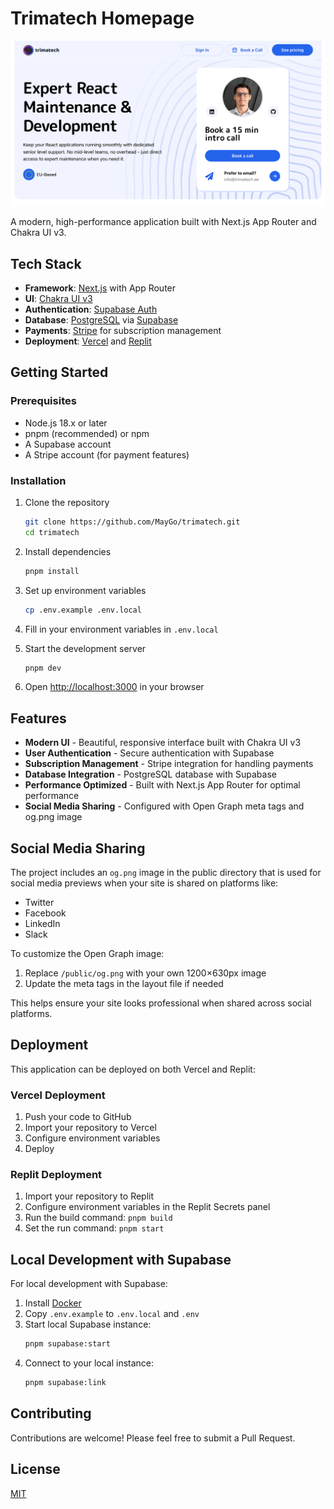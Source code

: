 # Trimatech Homepage

![Trimatech Homepage](/public/og.png)

A modern, high-performance application built with Next.js App Router and Chakra UI v3.

## Tech Stack

- **Framework**: [Next.js](https://nextjs.org/) with App Router
- **UI**: [Chakra UI v3](https://chakra-ui.com/)
- **Authentication**: [Supabase Auth](https://supabase.com/auth)
- **Database**: [PostgreSQL](https://www.postgresql.org/) via [Supabase](https://supabase.com/)
- **Payments**: [Stripe](https://stripe.com/) for subscription management
- **Deployment**: [Vercel](https://vercel.com/) and [Replit](https://replit.com/)

## Getting Started

### Prerequisites

- Node.js 18.x or later
- pnpm (recommended) or npm
- A Supabase account
- A Stripe account (for payment features)

### Installation

1. Clone the repository

    ```bash
    git clone https://github.com/MayGo/trimatech.git
    cd trimatech
    ```

2. Install dependencies

    ```bash
    pnpm install
    ```

3. Set up environment variables
    ```bash
    cp .env.example .env.local
    ```
4. Fill in your environment variables in `.env.local`

5. Start the development server

    ```bash
    pnpm dev
    ```

6. Open [http://localhost:3000](http://localhost:3000) in your browser

## Features

- **Modern UI** - Beautiful, responsive interface built with Chakra UI v3
- **User Authentication** - Secure authentication with Supabase
- **Subscription Management** - Stripe integration for handling payments
- **Database Integration** - PostgreSQL database with Supabase
- **Performance Optimized** - Built with Next.js App Router for optimal performance
- **Social Media Sharing** - Configured with Open Graph meta tags and og.png image

## Social Media Sharing

The project includes an `og.png` image in the public directory that is used for social media previews when your site is shared on platforms like:

- Twitter
- Facebook
- LinkedIn
- Slack

To customize the Open Graph image:

1. Replace `/public/og.png` with your own 1200×630px image
2. Update the meta tags in the layout file if needed

This helps ensure your site looks professional when shared across social platforms.

## Deployment

This application can be deployed on both Vercel and Replit:

### Vercel Deployment

1. Push your code to GitHub
2. Import your repository to Vercel
3. Configure environment variables
4. Deploy

### Replit Deployment

1. Import your repository to Replit
2. Configure environment variables in the Replit Secrets panel
3. Run the build command: `pnpm build`
4. Set the run command: `pnpm start`

## Local Development with Supabase

For local development with Supabase:

1. Install [Docker](https://www.docker.com/get-started/)
2. Copy `.env.example` to `.env.local` and `.env`
3. Start local Supabase instance:
    ```bash
    pnpm supabase:start
    ```
4. Connect to your local instance:
    ```bash
    pnpm supabase:link
    ```

## Contributing

Contributions are welcome! Please feel free to submit a Pull Request.

## License

[MIT](LICENSE)

